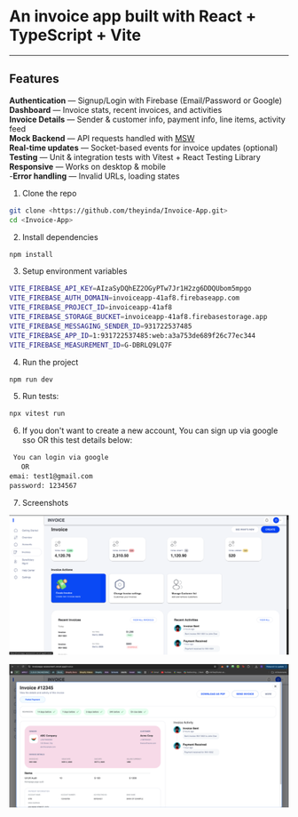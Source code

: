 # An invoice app built with React + TypeScript + Vite

---

## Features

**Authentication** — Signup/Login with Firebase (Email/Password or Google)  
**Dashboard** — Invoice stats, recent invoices, and activities  
**Invoice Details** — Sender & customer info, payment info, line items, activity feed  
**Mock Backend** — API requests handled with [MSW](https://mswjs.io/)  
**Real-time updates** — Socket-based events for invoice updates (optional)  
**Testing** — Unit & integration tests with Vitest + React Testing Library  
**Responsive** — Works on desktop & mobile  
-**Error handling** — Invalid URLs, loading states

1. Clone the repo

```bash
git clone <https://github.com/theyinda/Invoice-App.git>
cd <Invoice-App>

```

2. Install dependencies

```bash
npm install

```

3. Setup environment variables

```bash
VITE_FIREBASE_API_KEY=AIzaSyDQhEZ2OGyPTw7Jr1H2zg6DDQUbom5mpgo
VITE_FIREBASE_AUTH_DOMAIN=invoiceapp-41af8.firebaseapp.com
VITE_FIREBASE_PROJECT_ID=invoiceapp-41af8
VITE_FIREBASE_STORAGE_BUCKET=invoiceapp-41af8.firebasestorage.app
VITE_FIREBASE_MESSAGING_SENDER_ID=931722537485
VITE_FIREBASE_APP_ID=1:931722537485:web:a3a753de689f26c77ec344
VITE_FIREBASE_MEASUREMENT_ID=G-DBRLQ9LQ7F

```

4. Run the project

```bash
npm run dev
```

5. Run tests:

```bash
npx vitest run
```

6. If you don't want to create a new account, You can sign up via google sso OR this test details below:

```bash
 You can login via google
   OR
emai: test1@gmail.com
password: 1234567
```

7. Screenshots

![Dashboard Screenshot](/public/dashboard.png)

![Dashboard Screenshot](/public/details.png)
